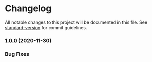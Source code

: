 # Changelog

All notable changes to this project will be documented in this file. See [standard-version](https://github.com/conventional-changelog/standard-version) for commit guidelines.

### [1.0.0](https://github.com/clarifydata/amazon-ecs-task-definition-set-container-name) (2020-11-30)

### Bug Fixes
